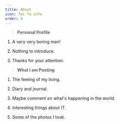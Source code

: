 ```yaml
---
title: About
icon: fas fa-info
order: 4
---
```



> **Personal Profile**

1. A very very boring man!

2. Nothing to introduce.

3. Thanks for your attention.




> **What I am Posting**

1. The feeling of my living.

2. Diary and journal.

3. Maybe comment on what's happening in the world.

4. Interesting things about IT.

5. Some of the photos I took.

